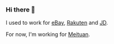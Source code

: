 ### Hi there 👋

I used to work for [eBay](https://ebay.com), [Rakuten](https://www.rakuten.co.jp/) and [JD](https://jd.com).

For now, I'm working for [Meituan](https://meituan.com).

<!--
**loveky/loveky** is a ✨ _special_ ✨ repository because its `README.md` (this file) appears on your GitHub profile.

Here are some ideas to get you started:

- 🔭 I’m currently working on ...
- 🌱 I’m currently learning ...
- 👯 I’m looking to collaborate on ...
- 🤔 I’m looking for help with ...
- 💬 Ask me about ...
- 📫 How to reach me: ...
- 😄 Pronouns: ...
- ⚡ Fun fact: ...
-->
